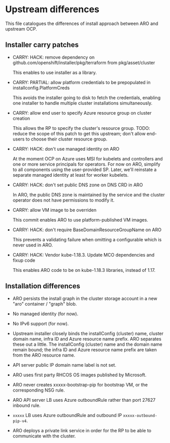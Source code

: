 # Upstream differences

This file catalogues the differences of install approach between ARO and
upstream OCP.


## Installer carry patches

* CARRY: HACK: remove dependency on github.com/openshift/installer/pkg/terraform
  from pkg/asset/cluster

  This enables to use installer as a library.

* CARRY: PARTIAL: allow platform credentials to be prepopulated in
  installconfig.PlatformCreds

  This avoids the installer going to disk to fetch the credentials, enabling one
  installer to handle multiple cluster installations simultaneously.

* CARRY: allow end user to specify Azure resource group on cluster creation

  This allows the RP to specify the cluster's resource group.  TODO: reduce the
  scope of this patch to get this upstream; don't allow end-users to choose
  their cluster resource group.

* CARRY: HACK: don't use managed identity on ARO

  At the moment OCP on Azure uses MSI for kubelets and controllers and one or
  more service principals for operators.  For now on ARO, simplify to all
  components using the user-provided SP.  Later, we'll reinstate a separate
  managed identity at least for worker kubelets.

* CARRY: HACK: don't set public DNS zone on DNS CRD in ARO

  In ARO, the public DNS zone is maintained by the service and the cluster
  operator does not have permissions to modify it.

* CARRY: allow VM image to be overriden

  This commit enables ARO to use platform-published VM images.

* CARRY: HACK: don't require BaseDomainResourceGroupName on ARO

  This prevents a validating failure when omitting a configurable which is never
  used in ARO.

* CARRY: HACK: Vendor kube-1.18.3. Update MCO dependencies and fixup code

  This enables ARO code to be on kube-1.18.3 libraries, instead of 1.17.

## Installation differences

* ARO persists the install graph in the cluster storage account in a new "aro"
  container / "graph" blob.

* No managed identity (for now).

* No IPv6 support (for now).

* Upstream installer closely binds the installConfig (cluster) name, cluster
  domain name, infra ID and Azure resource name prefix.  ARO separates these out
  a little.  The installConfig (cluster) name and the domain name remain bound;
  the infra ID and Azure resource name prefix are taken from the ARO resource
  name.

* API server public IP domain name label is not set.

* ARO uses first party RHCOS OS images published by Microsoft.

* ARO never creates xxxxx-bootstrap-pip for bootstrap VM, or the corresponding
  NSG rule.

* ARO API server LB uses Azure outboundRule rather than port 27627 inbound rule.

* `xxxxx` LB uses Azure outboundRule and outbound IP `xxxxx-outbound-pip-v4`.

* ARO deploys a private link service in order for the RP to be able to
  communicate with the cluster.
